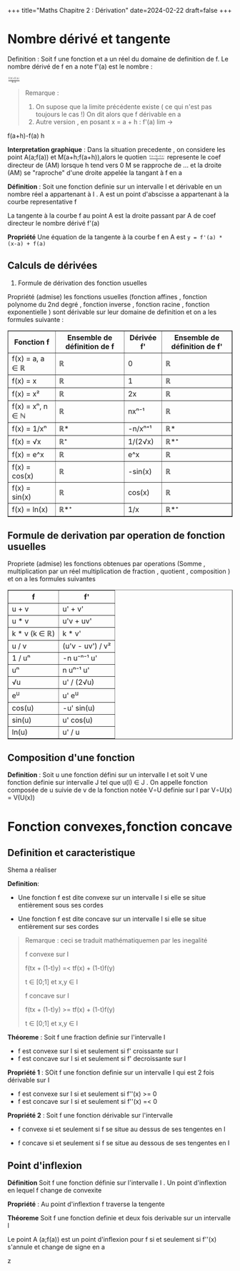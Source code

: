 +++
title="Maths Chapitre 2 : Dérivation"
date=2024-02-22
draft=false
+++

# Nombre dérivé et tangente

Definition : Soit f une fonction et a un réel du domaine de definition de f. Le nombre dérivé de f en a note f'(a) est le nombre :

<math>
  <mfrac bevelled="true">
    <mfrac>
      <mi>f(x)-f(a)</mi>
      <mi>x-a</mi>
    </mfrac>
  </mfrac>
</math>

> Remarque : 
> 1) On supose que la limite précédente existe ( ce qui n'est pas toujours le cas !) On dit alors que f dérivable en a
> 2) Autre version , en posant x = a + h : f'(a) lim -> <math>
  <mfrac bevelled="true">
    <mfrac>
      <mi>f(a+h)-f(a)</mi>
      <mi>h</mi>
    </mfrac>
  </mfrac>
</math>

 **Interpretation graphique** : Dans la situation precedente , on considere les point A(a;f(a)) et M(a+h;f(a+h)),alors le quotien <math>
  <mfrac bevelled="true">
    <mfrac>
      <mi>f(a+h)-f(a)</mi>
      <mi>h</mi>
    </mfrac>
  </mfrac>
</math>
represente le coef directeur de (AM) lorsque h tend vers 0 M se rapproche de ... et la droite (AM) se "raproche" d'une droite appelée la tangant à f en a

**Définition** : Soit une fonction definie sur un intervalle I et dérivable en un nombre réel a appartenant à I . A est un point d'abscisse a appartenant à la courbe representative f

La tangente à la courbe f au point A est la droite passant par A de coef directeur le nombre dérivé f'(a)

**Propriété** Une équation de la tangente à la courbe f en A est ```y = f'(a) * (x-a) + f(a)```

## Calculs de dérivées

1) Formule de dérivation des fonction usuelles 

Propriété (admise) les fonctions usuelles (fonction affines , fonction polynome du 2nd degré , fonction inverse , fonction racine , fonction exponentielle ) sont dérivable sur leur domaine de definition et on a les formules suivante : 

<table border="1">
        <thead>
            <tr>
                <th>Fonction f</th>
                <th>Ensemble de définition de f</th>
                <th>Dérivée f'</th>
                <th>Ensemble de définition de f'</th>
            </tr>
        </thead>
        <tbody>
            <tr>
                <td>f(x) = a, a ∈ ℝ</td>
                <td>ℝ</td>
                <td>0</td>
                <td>ℝ</td>
            </tr>
            <tr>
                <td>f(x) = x</td>
                <td>ℝ</td>
                <td>1</td>
                <td>ℝ</td>
            </tr>
            <tr>
                <td>f(x) = x²</td>
                <td>ℝ</td>
                <td>2x</td>
                <td>ℝ</td>
            </tr>
            <tr>
                <td>f(x) = xⁿ, n ∈ ℕ</td>
                <td>ℝ</td>
                <td>nxⁿ⁻¹</td>
                <td>ℝ</td>
            </tr>
            <tr>
                <td>f(x) = 1/xⁿ</td>
                <td>ℝ*</td>
                <td>-n/xⁿ⁺¹</td>
                <td>ℝ*</td>
            </tr>
            <tr>
                <td>f(x) = √x</td>
                <td>ℝ⁺</td>
                <td>1/(2√x)</td>
                <td>ℝ*⁺</td>
            </tr>
            <tr>
                <td>f(x) = e^x</td>
                <td>ℝ</td>
                <td>e^x</td>
                <td>ℝ</td>
            </tr>
            <tr>
                <td>f(x) = cos(x)</td>
                <td>ℝ</td>
                <td>-sin(x)</td>
                <td>ℝ</td>
            </tr>
            <tr>
                <td>f(x) = sin(x)</td>
                <td>ℝ</td>
                <td>cos(x)</td>
                <td>ℝ</td>
            </tr>
            <tr>
                <td>f(x) = ln(x)</td>
                <td>ℝ*⁺</td>
                <td>1/x</td>
                <td>ℝ*⁺</td>
            </tr>
        </tbody>
    </table>

## Formule de derivation par operation de fonction usuelles 

Propriete (admise) les fonctions obtenues par operations (Somme , multiplication par un réel multiplication de fraction , quotient , composition ) et on a les formules suivantes 


 <table border="1">
        <thead>
            <tr>
                <th>f</th>
                <th>f'</th>
            </tr>
        </thead>
        <tbody>
            <tr>
                <td>u + v</td>
                <td>u' + v'</td>
            </tr>
            <tr>
                <td>u * v</td>
                <td>u'v + uv'</td>
            </tr>
            <tr>
                <td>k * v (k ∈ ℝ)</td>
                <td>k * v'</td>
            </tr>
            <tr>
                <td>u / v</td>
                <td>(u'v - uv') / v²</td>
            </tr>
            <tr>
                <td>1 / uⁿ</td>
                <td>-n u⁻ⁿ⁻¹ u'</td>
            </tr>
            <tr>
                <td>uⁿ</td>
                <td>n uⁿ⁻¹ u'</td>
            </tr>
            <tr>
                <td>√u</td>
                <td>u' / (2√u)</td>
            </tr>
            <tr>
                <td>e<sup>u</sup></td>
                <td>u' e<sup>u</sup></td>
            </tr>
            <tr>
                <td>cos(u)</td>
                <td>-u' sin(u)</td>
            </tr>
            <tr>
                <td>sin(u)</td>
                <td>u' cos(u)</td>
            </tr>
            <tr>
                <td>ln(u)</td>
                <td>u' / u</td>
            </tr>
        </tbody>
    </table>

## Composition d'une fonction

**Definition** : Soit u une fonction défini sur un intervalle I et soit V une fonction definie sur intervalle J tel que u(I) ∈ J . On appelle fonction composée de u suivie de v de la fonction notée V∘U definie sur I par 
V∘U(x) = V(U(x))

# Fonction convexes,fonction concave

## Definition et caracteristique

Shema a réaliser 

**Definition**: 

- Une fonction f est dite convexe sur un intervalle I si elle se situe entièrement sous ses cordes

- Une fonction f est dite concave sur un intervalle I si elle se situe entièrement sur ses cordes

> Remarque : ceci se traduit mathématiquemen par les inegalité 
>
> f convexe sur I
>
> f(tx + (1-t)y) =< tf(x) + (1-t)f(y)
>
> t ∈ [0;1] et x,y ∈ I
>
> f concave sur I
>
> f(tx + (1-t)y) >= tf(x) + (1-t)f(y)
>
> t ∈ [0;1] et x,y ∈ I


**Théoreme** : Soit f une fraction definie sur l'intervalle I

- f est convexe sur I si et seulement si f' croissante sur I
- f est concave sur I si et seulement si f' decroissante sur I

**Propriété 1** : SOit f une fonction definie sur un intervalle I qui est 2 fois dérivable sur I

- f est convexe sur I si et seulement si f''(x) >= 0
- f est concave sur I si et seulement si f''(x) =< 0

**Propriété 2** : Soit f une fonction dérivable sur l'intervalle

- f convexe si et seulement si f se situe au dessus de ses tengentes en I

- f concave si et seulement si f se situe au dessous de ses tengentes en I

## Point d'inflexion


**Définition** Soit f une fonction définie sur l'intervalle I . Un point d'inflextion en lequel f change de convexite

**Propriété** : Au point d'inflextion f traverse la tengente

**Théoreme** Soit f une fonction definie et deux fois derivable sur un intervalle I

Le point A (a;f(a)) est un point d'inflexion pour f si et seulement si f''(x) s'annule et change de signe en a



z